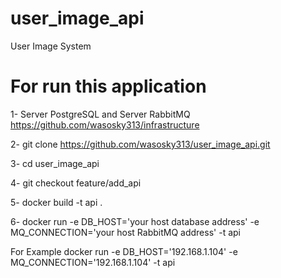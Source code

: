 # user_image_api
User Image System

# For run this application

1- Server PostgreSQL and Server RabbitMQ https://github.com/wasosky313/infrastructure

2- git clone https://github.com/wasosky313/user_image_api.git

3- cd user_image_api

4- git checkout feature/add_api

5- docker build -t api .

6- docker run -e DB_HOST='your host database address' -e MQ_CONNECTION='your host RabbitMQ address' -t api

For Example docker run -e DB_HOST='192.168.1.104' -e MQ_CONNECTION='192.168.1.104' -t api 



